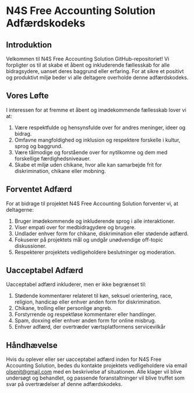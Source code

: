 # N4S Free Accounting Solution Adfærdskodeks

## Introduktion

Velkommen til N4S Free Accounting Solution GitHub-repositoriet! Vi forpligter os til at skabe et åbent og inkluderende fællesskab for alle bidragsydere, uanset deres baggrund eller erfaring. For at sikre et positivt og produktivt miljø beder vi alle deltagere overholde denne adfærdskodeks.

## Vores Løfte

I interessen for at fremme et åbent og imødekommende fællesskab lover vi at:

1. Være respektfulde og hensynsfulde over for andres meninger, ideer og bidrag.
2. Omfavne mangfoldighed og inklusion og respektere forskelle i kultur, sprog og baggrund.
3. Være tålmodige og forstående over for nytilkomne og dem med forskellige færdighedsniveauer.
4. Skabe et miljø uden chikane, hvor alle kan samarbejde frit for diskrimination, chikane eller mobning.

## Forventet Adfærd

For at bidrage til projektet N4S Free Accounting Solution forventer vi, at deltagerne:

1. Bruger imødekommende og inkluderende sprog i alle interaktioner.
2. Viser empati over for medbidragydere og brugere.
3. Undlader enhver form for chikane, diskrimination eller stødende adfærd.
4. Fokuserer på projektets mål og undgår unødvendige off-topic diskussioner.
5. Respekterer projektets vedligeholdere beslutninger og moderation.

## Uacceptabel Adfærd

Uacceptabel adfærd inkluderer, men er ikke begrænset til:

1. Stødende kommentarer relateret til køn, seksuel orientering, race, religion, handicap eller enhver anden form for diskrimination.
2. Chikane, trolling eller personlige angreb.
3. Forstyrrende og respektløse kommentarer eller handlinger.
4. Spam, doxxing eller enhver anden form for online misbrug.
5. Enhver adfærd, der overtræder værtsplatformens servicevilkår 

## Håndhævelse

Hvis du oplever eller ser uacceptabel adfærd inden for N4S Free Accounting Solution, bedes du kontakte projektets vedligeholdere via email olsenit@gmail.com med en beskrivelse af situationen. Alle klager vil blive undersøgt og behandlet, og passende foranstaltninger vil blive truffet som svar på overtrædelser af denne adfærdskodeks.
